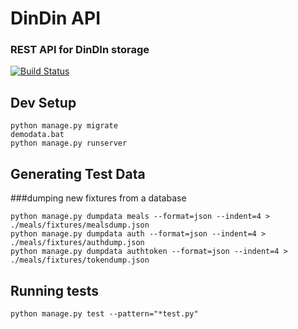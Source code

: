 # DinDin API
### REST API for DinDIn storage

[![Build Status](https://travis-ci.org/flyiniggle/DinDinAPI.svg?branch=master)](https://travis-ci.org/flyiniggle/DinDinAPI)

## Dev Setup
```buildoutcfg
python manage.py migrate
demodata.bat
python manage.py runserver
```

## Generating Test Data
###dumping new fixtures from a database
```buildoutcfg
python manage.py dumpdata meals --format=json --indent=4 > ./meals/fixtures/mealsdump.json
python manage.py dumpdata auth --format=json --indent=4 > ./meals/fixtures/authdump.json
python manage.py dumpdata authtoken --format=json --indent=4 > ./meals/fixtures/tokendump.json
```

## Running tests
```buildoutcfg
python manage.py test --pattern="*test.py"
```